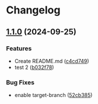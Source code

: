 # Changelog

## [1.1.0](https://github.com/ishi/github-experiments/compare/v1.0.0...v1.1.0) (2024-09-25)


### Features

* Create README.md ([c4cd749](https://github.com/ishi/github-experiments/commit/c4cd749f02316e677ccb7b3932a7dd086fb4f927))
* test 2 ([b032f78](https://github.com/ishi/github-experiments/commit/b032f780cf4dbcbfbeca86afb59d731198c79e10))


### Bug Fixes

* enable target-branch ([52cb385](https://github.com/ishi/github-experiments/commit/52cb38575fb97a9bd7a306c1665bc260792f5ed8))
